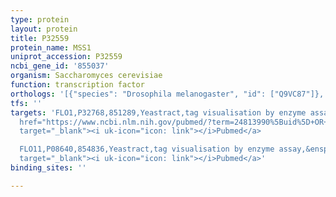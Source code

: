 ```yaml
---
type: protein
layout: protein
title: P32559
protein_name: MSS1
uniprot_accession: P32559
ncbi_gene_id: '855037'
organism: Saccharomyces cerevisiae
function: transcription factor
orthologs: '[{"species": "Drosophila melanogaster", "id": ["Q9VC87"]}, {"species": "Caenorhabditis elegans", "id": ["Q9XTZ1"]}, {"species": "Homo sapiens", "id": ["<a href=\"/protein/q969y2\">Q969Y2</a>"]}, {"species": "Mus musculus", "id": ["Q923K4"]}, {"species": "Rattus norvegicus", "id": ["Q5PQQ1"]}]'
tfs: ''
targets: 'FLO1,P32768,851289,Yeastract,tag visualisation by enzyme assay,&ensp;<a
  href="https://www.ncbi.nlm.nih.gov/pubmed/?term=24813990%5Buid%5D+OR+24170807%5Buid%5D"
  target="_blank"><i uk-icon="icon: link"></i>Pubmed</a>

  FLO11,P08640,854836,Yeastract,tag visualisation by enzyme assay,&ensp;<a href="https://www.ncbi.nlm.nih.gov/pubmed/?term=24813990%5Buid%5D+OR+24170807%5Buid%5D"
  target="_blank"><i uk-icon="icon: link"></i>Pubmed</a>'
binding_sites: ''

---
```

